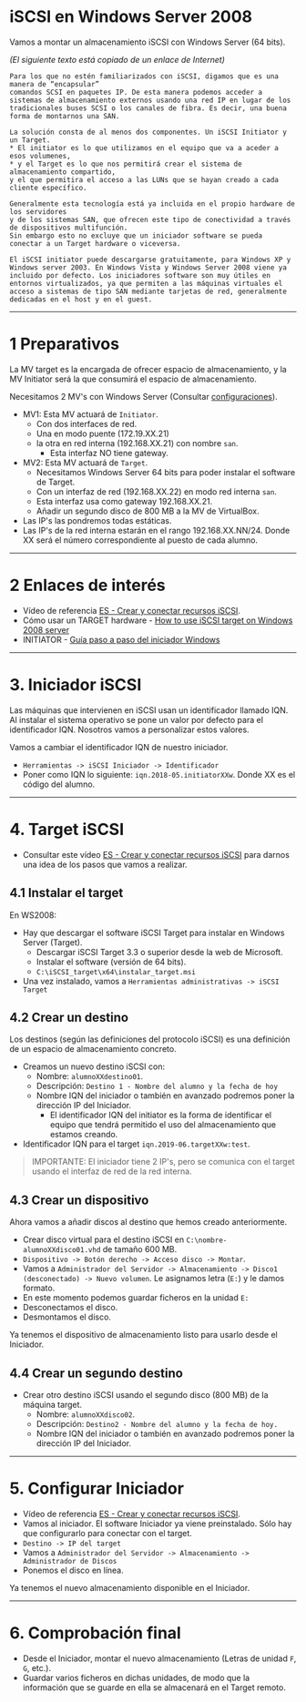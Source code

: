 
# iSCSI en Windows Server 2008

Vamos a montar un almacenamiento iSCSI con Windows Server (64 bits).

*(El siguiente texto está copiado de un enlace de Internet)*

```
Para los que no estén familiarizados con iSCSI, digamos que es una manera de “encapsular”
comandos SCSI en paquetes IP. De esta manera podemos acceder a sistemas de almacenamiento externos usando una red IP en lugar de los tradicionales buses SCSI o los canales de fibra. Es decir, una buena forma de montarnos una SAN.

La solución consta de al menos dos componentes. Un iSCSI Initiator y un Target.
* El initiator es lo que utilizamos en el equipo que va a aceder a esos volumenes,
* y el Target es lo que nos permitirá crear el sistema de almacenamiento compartido,
y el que permitira el acceso a las LUNs que se hayan creado a cada cliente específico.

Generalmente esta tecnología está ya incluida en el propio hardware de los servidores
y de los sistemas SAN, que ofrecen este tipo de conectividad a través de dispositivos multifunción.
Sin embargo esto no excluye que un iniciador software se pueda conectar a un Target hardware o viceversa.

El iSCSI initiator puede descargarse gratuitamente, para Windows XP y Windows server 2003. En Windows Vista y Windows Server 2008 viene ya incluido por defecto. Los iniciadores software son muy útiles en entornos virtualizados, ya que permiten a las máquinas virtuales el acceso a sistemas de tipo SAN mediante tarjetas de red, generalmente dedicadas en el host y en el guest.
```

---

# 1 Preparativos

La MV target es la encargada de ofrecer espacio de almacenamiento, y la MV Initiator será la que
consumirá el espacio de almacenamiento.

Necesitamos 2 MV's con Windows Server (Consultar [configuraciones](../../global/configuracion/windows-server.md)).
* MV1: Esta MV actuará de `Initiator`.
    * Con dos interfaces de red.
    * Una en modo puente (172.19.XX.21)
    * la otra en red interna (192.168.XX.21) con nombre `san`.
        * Esta interfaz NO tiene gateway.
* MV2: Esta MV actuará de `Target`.
    * Necesitamos Windows Server 64 bits para poder instalar el software de Target.
    * Con un interfaz de red (192.168.XX.22) en modo red interna `san`.
    * Esta interfaz usa como gateway 192.168.XX.21.
    * Añadir un segundo disco de 800 MB a la MV de VirtualBox.
* Las IP's las pondremos todas estáticas.
* Las IP's de la red interna estarán en el rango 192.168.XX.NN/24.
Donde XX será el número correspondiente al puesto de cada alumno.

---

# 2 Enlaces de interés

* Vídeo de referencia [ES - Crear y conectar recursos iSCSI](https://youtu.be/_77UL2kZEEA).
* Cómo usar un TARGET hardware - [How to use iSCSI target on Windows 2008 server](https://www.synology.com/en-global/knowledgebase/DSM/tutorial/Virtualization/How_to_use_iSCSI_Targets_on_a_Windows_Server)
* INITIATOR - [Guía paso a paso del iniciador Windows](https://technet.microsoft.com/es-es/library/ee338476%28v=ws.10%29.aspx)

---

# 3. Iniciador iSCSI

Las máquinas que intervienen en iSCSI usan un identificador llamado IQN. Al instalar el sistema
operativo se pone un valor por defecto para el identificador IQN. Nosotros vamos a personalizar estos valores.

Vamos a cambiar el identificador IQN de nuestro iniciador.
* `Herramientas -> iSCSI Iniciador -> Identificador`
* Poner como IQN lo siguiente: `iqn.2018-05.initiatorXXw`. Donde XX es el código del alumno.

---

# 4. Target iSCSI

* Consultar este vídeo [ES - Crear y conectar recursos iSCSI](https://youtu.be/_77UL2kZEEA) para darnos una idea
de los pasos que vamos a realizar.

## 4.1 Instalar el target

En WS2008:
* Hay que descargar el software iSCSI Target para instalar en Windows Server (Target).
    * Descargar iSCSI Target 3.3 o superior desde la web de Microsoft.
    * Instalar el software (versión de 64 bits).
    * `C:\iSCSI_target\x64\instalar_target.msi`
* Una vez instalado, vamos a `Herramientas administrativas -> iSCSI Target`

## 4.2 Crear un destino

Los destinos (según las definiciones del protocolo iSCSI) es una definición de un espacio de almacenamiento concreto.

* Creamos un nuevo destino iSCSI con:
    * Nombre: `alumnoXXdestino01`.
    * Descripción: `Destino 1 - Nombre del alumno y la fecha de hoy`
    * Nombre IQN del iniciador o también en avanzado podremos poner la dirección IP del Iniciador.
        * El identificador IQN del initiator es la forma de identificar el equipo que tendrá permitido el uso del almacenamiento que estamos creando.
* Identificador IQN para el target `iqn.2019-06.targetXXw:test`.

> IMPORTANTE: El iniciador tiene 2 IP's, pero se comunica con el target usando el interfaz de red de la red interna.

## 4.3 Crear un dispositivo

Ahora vamos a añadir discos al destino que hemos creado anteriormente.
* Crear disco virtual para el destino iSCSI en `C:\nombre-alumnoXXdisco01.vhd` de tamaño 600 MB.
* `Dispositivo -> Botón derecho -> Acceso disco -> Montar`.
* Vamos a `Administrador del Servidor -> Almacenamiento -> Disco1 (desconectado) -> Nuevo volumen`. Le asignamos letra (`E:`) y le damos formato.
* En este momento podemos guardar ficheros en la unidad `E:`
* Desconectamos el disco.
* Desmontamos el disco.

Ya tenemos el dispositivo de almacenamiento listo para usarlo desde el Iniciador.

## 4.4 Crear un segundo destino

* Crear otro destino iSCSI usando el segundo disco (800 MB) de la máquina target.
    * Nombre: `alumnoXXdisco02`.
    * Descripción: `Destino2 - Nombre del alumno y la fecha de hoy.`
    * Nombre IQN del iniciador o también en avanzado podremos poner la dirección IP del Iniciador.

---

# 5. Configurar Iniciador

* Vídeo de referencia [ES - Crear y conectar recursos iSCSI](https://youtu.be/_77UL2kZEEA).
* Vamos al iniciador. El software Iniciador ya viene preinstalado.
Sólo hay que configurarlo para conectar con el target.
* `Destino -> IP del target`
* Vamos a `Administrador del Servidor -> Almacenamiento -> Administrador de Discos`
* Ponemos el disco en línea.

Ya tenemos el nuevo almacenamiento disponible en el Iniciador.

---

# 6. Comprobación final

* Desde el Iniciador, montar el nuevo almacenamiento (Letras de unidad `F`, `G`, etc.).
* Guardar varios ficheros en dichas unidades, de modo que la información que se guarde en ella
se almacenará en el Target remoto.

